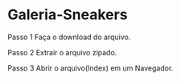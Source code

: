 # Galeria-Sneakers #

Passo 1 Faça o download do arquivo.

Passo 2 Extrair o arquivo zipado.

Passo 3 Abrir o arquivo(Index) em um Navegador.
